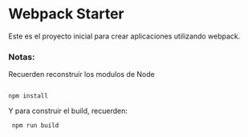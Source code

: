 # Webpack Starter

Este es el proyecto inicial para  crear aplicaciones utilizando webpack. 

### Notas: 
Recuerden reconstruir los modulos de Node 
```

npm install
```

Y para construir el build, recuerden: 
```
 npm run build
 ```
